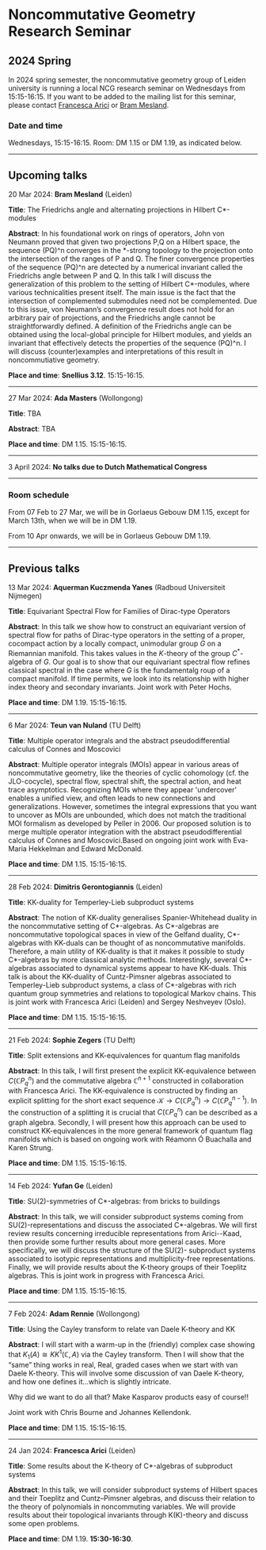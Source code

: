 <head>
    <script src="https://cdn.mathjax.org/mathjax/latest/MathJax.js?config=TeX-AMS-MML_HTMLorMML" type="text/javascript"></script>
    <script type="text/x-mathjax-config">
        MathJax.Hub.Config({
            tex2jax: {
            skipTags: ['script', 'noscript', 'style', 'textarea', 'pre'],
            inlineMath: [['$','$']]
            }
        });
    </script>
</head>

# Noncommutative Geometry Research Seminar

## 2024 Spring

In 2024 spring semester, the noncommutative geometry group of Leiden university is running a local NCG research seminar on Wednesdays from 15:15-16:15. If you want to be added to the mailing list for this seminar, please contact [Francesca Arici](https://pub.math.leidenuniv.nl/~aricif2/) or [Bram Mesland](https://pub.math.leidenuniv.nl/~meslandb2/).

### Date and time

Wednesdays, 15:15-16:15. Room: DM 1.15 or DM 1.19, as indicated below.

---

## Upcoming talks

20 Mar 2024: **Bram Mesland** (Leiden)

**Title**: The Friedrichs angle and alternating projections in Hilbert C\*-modules

**Abstract**: In his foundational work on rings of operators, John von Neumann proved that given two projections P,Q on a Hilbert space, the sequence (PQ)^n converges in the \*-strong topology to the projection onto the intersection of the ranges of P and Q. The finer convergence properties of the sequence (PQ)^n are detected by a numerical invariant called the Friedrichs angle between P and Q. In this talk I will discuss the generalization of this problem to the setting of Hilbert C\*-modules, where various technicalities present itself. The main issue is the fact that the intersection of complemented submodules need not be complemented. Due to this issue, von Neumann’s convergence result does not hold for an arbitrary pair of projections, and the Friedrichs angle cannot be straightforwardly defined. A definition of the Friedrichs angle can be obtained using the local-global principle for Hilbert modules, and yields an invariant that effectively detects the properties of the sequence (PQ)^n. I will discuss (counter)examples and interpretations of this result in noncommutiative geometry.

**Place and time**: **Snellius 3.12**. 15:15-16:15. 

---

27 Mar 2024: **Ada Masters** (Wollongong)

**Title**: TBA

**Abstract**: TBA

**Place and time**: DM 1.15. 15:15-16:15. 

---

3 April 2024: **No talks due to Dutch Mathematical Congress**

---
### Room schedule

From 07 Feb to 27 Mar, we will be in Gorlaeus Gebouw DM 1.15, except for March 13th, when we will be in DM 1.19.

From 10 Apr onwards, we will be in Gorlaeus Gebouw DM 1.19.

---

## Previous talks


13 Mar 2024: **Aquerman Kuczmenda Yanes** (Radboud Universiteit Nijmegen)

**Title**: Equivariant Spectral Flow for Families of Dirac-type Operators

**Abstract**: In this talk we show how to construct an equivariant version of spectral flow for paths of Dirac-type operators in the setting of a proper, cocompact action by a locally compact, unimodular group $G$ on a Riemannian manifold. This takes values in the $K$-theory of the group $C^*$-algebra of $G$. Our goal is to show that our equivariant spectral flow refines classical spectral in the case where $G$ is the fundamentalg roup of a compact manifold. If time permits, we look into its relationship with higher index theory and secondary invariants. Joint work with Peter Hochs.

**Place and time**: DM 1.19. 15:15-16:15. 

---

6 Mar 2024: **Teun van Nuland** (TU Delft)

**Title**: Multiple operator integrals and the abstract pseudodifferential calculus of Connes and Moscovici

**Abstract**: Multiple operator integrals (MOIs) appear in various areas of noncommutative geometry, like the theories of cyclic cohomology (cf. the JLO-cocycle), spectral flow, spectral shift, the spectral action, and heat trace asymptotics. Recognizing MOIs where they appear 'undercover' enables a unified view, and often leads to new connections and generalizations. However, sometimes the integral expressions that you want to uncover as MOIs are unbounded, which does not match the traditional MOI formalism as developed by Peller in 2006. Our proposed solution is to merge multiple operator integration with the abstract pseudodifferential calculus of Connes and Moscovici.Based on ongoing joint work with Eva-Maria Hekkelman and Edward McDonald.

**Place and time**: DM 1.15. 15:15-16:15. 

---

28 Feb 2024: **Dimitris Gerontogiannis** (Leiden)

**Title**: KK-duality for Temperley-Lieb subproduct systems 

**Abstract**: The notion of KK-duality generalises Spanier-Whitehead duality in the noncommutative setting of C\*-algebras. As C\*-algebras are noncommutative topological spaces in view of the Gelfand duality, C\*-algebras with KK-duals can be thought of as noncommutative manifolds. Therefore, a main utility of KK-duality is that it makes it possible to study C\*-algebras by more classical analytic methods. Interestingly, several C\*-algebras associated to dynamical systems appear to have KK-duals. This talk is about the KK-duality of Cuntz-Pimsner algebras associated to Temperley-Lieb subproduct systems, a class of C\*-algebras with rich quantum group symmetries and relations to topological Markov chains. This is joint work with Francesca Arici (Leiden) and Sergey Neshveyev (Oslo). 

**Place and time**: DM 1.15. 15:15-16:15. 

---

21 Feb 2024: **Sophie Zegers** (TU Delft)

**Title**: Split extensions and KK-equivalences for quantum flag manifolds

**Abstract**: In this talk, I will first present the explicit KK-equivalence between $C(\mathbb{C}P_q^n)$ and the commutative algebra $\mathbb{C}^{n+1}$ constructed in collaboration with Francesca Arici. The KK-equivalence is constructed by finding an explicit splitting for the short exact sequence $\mathcal{K}\to C(\mathbb{C}P_q^n)\to C(\mathbb{C}P_q^{n-1})$. In the construction of a splitting it is crucial that $C(\mathbb{C}P_q^n)$ can be described as a graph algebra. Secondly, I will present how this approach can be used to construct KK-equivalences in the more general framework of quantum flag manifolds which is based on ongoing work with Réamonn Ó Buachalla and Karen Strung.  

**Place and time**: DM 1.15. 15:15-16:15. 

---

14 Feb 2024: **Yufan Ge** (Leiden)

**Title**: SU(2)-symmetries of C*-algebras: from bricks to buildings

**Abstract**: In this talk, we will consider subproduct systems coming from SU(2)-representations and discuss the associated C*-algebras. We will first review results concerning irreducible representations from Arici--Kaad, then provide some further results about more general cases. More specifically, we will discuss the structure of the SU(2)- subproduct systems associated to isotypic representations and multiplicity-free representations. Finally, we will provide results about the K-theory groups of their Toeplitz algebras. This is joint work in progress with Francesca Arici.

**Place and time**: DM 1.15. 15:15-16:15. 

---

7 Feb 2024: **Adam Rennie** (Wollongong)

**Title**: Using the Cayley transform to relate van Daele K-theory and KK

**Abstract**: I will start with a warm-up in the (friendly) complex case showing that $K_1(A)\cong KK^1(\mathbb{C},A)$ via the Cayley transform. Then I will show that the “same” thing works in real, Real, graded cases when we start with van Daele K-theory. This will involve some discussion of van Daele K-theory, and how one defines it...which is slightly intricate. 

Why did we want to do all that? Make Kasparov products easy of course!!

Joint work with Chris Bourne and Johannes Kellendonk.

**Place and time**: DM 1.15. 15:15-16:15. 

---

24 Jan 2024: **Francesca Arici** (Leiden)

**Title**: Some results about the K-theory of C*-algebras of subproduct systems

**Abstract**: In this talk, we will consider subproduct systems of Hilbert spaces and their Toeplitz and Cuntz–Pimsner algebras, and discuss their relation to the theory of polynomials in noncommuting variables. We will provide results about their topological invariants through K(K)-theory and discuss some open problems.

**Place and time**: DM 1.19. **15:30-16:30**. 
